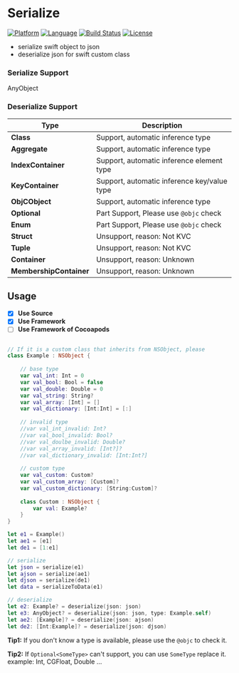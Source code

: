 # Serialize 
[![Platform](http://img.shields.io/badge/platform-ios-blue.svg?style=flat
)](https://developer.apple.com/iphone/index.action)
[![Language](http://img.shields.io/badge/language-swift-brightgreen.svg?style=flat
)](https://developer.apple.com/swift)
[![Build Status](https://travis-ci.org/sagesse-cn/swift-serialize.svg?branch=master)](https://travis-ci.org/sagesse-cn/swift-serialize)
[![License](http://img.shields.io/badge/license-MIT-lightgrey.svg?style=flat
)](http://mit-license.org)

* serialize swift object to json
* deserialize json for swift custom class

### Serialize Support
AnyObject

### Deserialize Support
Type 					| Description
----------------------- | -----------------------------------------------
**Class**				| Support, automatic inference type
**Aggregate**			| Support, automatic inference type
**IndexContainer**		| Support, automatic inference element type
**KeyContainer**		| Support, automatic inference key/value type
**ObjCObject**			| Support, automatic inference type
**Optional**			| Part Support, Please use `@objc` check
**Enum**				| Part Support, Please use `@objc` check
**Struct**				| Unsupport, reason: Not KVC
**Tuple**				| Unsupport, reason: Not KVC
**Container**			| Unsupport, reason: Unknown
**MembershipContainer**	| Unsupport, reason: Unknown

## Usage

* [X] **Use Source**
* [X] **Use Framework**
* [ ] **Use Framework of Cocoapods**

```swift

// If it is a custom class that inherits from NSObject, please
class Example : NSObject {
    
    // base type
    var val_int: Int = 0
    var val_bool: Bool = false
    var val_double: Double = 0
    var val_string: String?
    var val_array: [Int] = []
    var val_dictionary: [Int:Int] = [:]
    
    // invalid type
    //var val_int_invalid: Int?
    //var val_bool_invalid: Bool?
    //var val_doulbe_invalid: Double?
    //var val_array_invalid: [Int?]?
    //var val_dictionary_invalid: [Int:Int?]
    
    // custom type
    var val_custom: Custom?
    var val_custom_array: [Custom]?
    var val_custom_dictionary: [String:Custom]?
    
    class Custom : NSObject {
        var val: Example?
    }
}

let e1 = Example()
let ae1 = [e1]
let de1 = [1:e1]

// serialize
let json = serialize(e1)
let ajson = serialize(ae1)
let djson = serialize(de1)
let data = serializeToData(e1)

// deserialize
let e2: Example? = deserialize(json: json)
let e3: AnyObject? = deserialize(json: json, type: Example.self)
let ae2: [Example]? = deserialize(json: ajson)
let de2: [Int:Example]? = deserialize(json: djson)

```

**Tip1:** If you don't know a type is available, please use the `@objc` to check it. 

**Tip2:** If `Optional<SomeType>` can't support, you can use `SomeType` replace it. example: Int, CGFloat, Double ...

